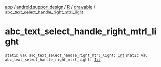 [app](../../../index.md) / [android.support.design](../../index.md) / [R](../index.md) / [drawable](index.md) / [abc_text_select_handle_right_mtrl_light](./abc_text_select_handle_right_mtrl_light.md)

# abc_text_select_handle_right_mtrl_light

`static val abc_text_select_handle_right_mtrl_light: `[`Int`](https://kotlinlang.org/api/latest/jvm/stdlib/kotlin/-int/index.html)
`static val abc_text_select_handle_right_mtrl_light: `[`Int`](https://kotlinlang.org/api/latest/jvm/stdlib/kotlin/-int/index.html)